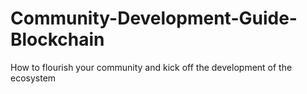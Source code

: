 # Community-Development-Guide-Blockchain
How to flourish your community and kick off the development of the ecosystem 
